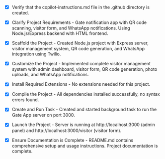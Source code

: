<!-- Use this file to provide workspace-specific custom instructions to Copilot. For more details, visit https://code.visualstudio.com/docs/copilot/copilot-customization#_use-a-githubcopilotinstructionsmd-file -->
- [x] Verify that the copilot-instructions.md file in the .github directory is created.

- [x] Clarify Project Requirements - Gate notification app with QR code scanning, visitor form, and WhatsApp notifications. Using Node.js/Express backend with HTML frontend.

- [x] Scaffold the Project - Created Node.js project with Express server, visitor management system, QR code generation, and WhatsApp integration using Twilio.

- [x] Customize the Project - Implemented complete visitor management system with admin dashboard, visitor form, QR code generation, photo uploads, and WhatsApp notifications.

- [x] Install Required Extensions - No extensions needed for this project.

- [x] Compile the Project - All dependencies installed successfully, no syntax errors found.

- [x] Create and Run Task - Created and started background task to run the Gate App server on port 3000.

- [x] Launch the Project - Server is running at http://localhost:3000 (admin panel) and http://localhost:3000/visitor (visitor form).

- [x] Ensure Documentation is Complete - README.md contains comprehensive setup and usage instructions. Project documentation is complete.
